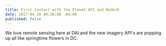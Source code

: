 ```yaml
---
title: First Contact with the Planet API and NodeJS
date: 2017-04-20 09:36:00 -04:00
published: false
---
```


We love remote sensing here at DAI and the new imagery API's are popping up all like springtime flowers in DC. 
